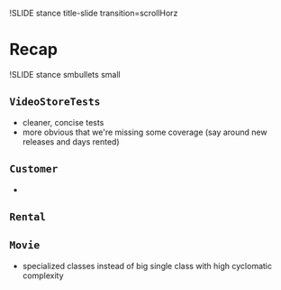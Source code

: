 !SLIDE stance title-slide transition=scrollHorz
# Recap

!SLIDE stance smbullets small

`VideoStoreTests`
-----------------

* cleaner, concise tests
* more obvious that we're missing some coverage (say around new releases and days rented)

`Customer`
----------
* 

`Rental`
--------


`Movie`
-------
* specialized classes instead of big single class with high cyclomatic complexity
